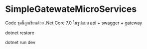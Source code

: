 # SimpleGatewateMicroServices

Code ชุดนี้ถูกเขียนด้วย .Net Core 7.0 ในรูปแบบ api + swagger + gateway

dotnet restore

dotnet run dev
